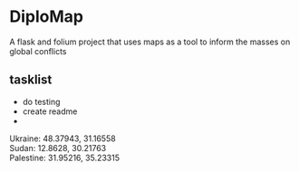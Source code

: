 # DiploMap

A flask and folium project that uses maps as a tool to inform the masses on global conflicts

## tasklist
- do testing
- create readme
- 



Ukraine: 48.37943, 31.16558 <br/>
Sudan: 12.8628, 30.21763 <br/>
Palestine: 31.95216, 35.23315
